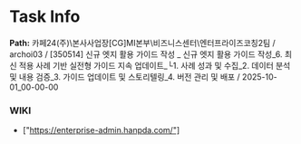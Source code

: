 # Task Info

**Path:** 카페24(주)\본사사업장\[CG]MI본부\비즈니스센터\엔터프라이즈코칭2팀 / archoi03 / [350514] 신규 엣지 활용 가이드 작성 _ 신규 엣지 활용 가이드 작성_6. 최신 적용 사례 기반 실전형 가이드 지속 업데이트_└1. 사례 성과 및 수집_2. 데이터 분석 및 내용 검증_3. 가이드 업데이트 및 스토리텔링_4. 버전 관리 및 배포 / 2025-10-01_00-00-00

### WIKI
- ["https://enterprise-admin.hanpda.com/"]


